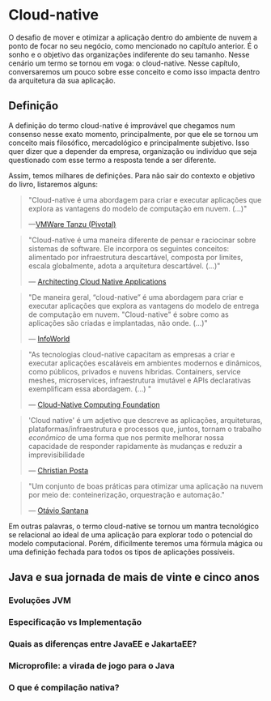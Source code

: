 # Cloud-native

O desafio de mover e otimizar a aplicação dentro do ambiente de nuvem a ponto de focar no seu negócio, como mencionado no capítulo anterior. É o sonho e o objetivo das organizações indiferente do seu tamanho. Nesse cenário um termo se tornou em voga: o cloud-native. Nesse capítulo, conversaremos um pouco sobre esse conceito e como isso impacta dentro da arquitetura da sua aplicação.

## Definição

A definição do termo cloud-native é improvável que chegamos num consenso nesse exato momento, principalmente, por que ele se tornou um conceito mais filosófico, mercadológico e principalmente subjetivo. Isso quer dizer que a depender da empresa, organização ou indivíduo que seja questionado com esse termo a resposta tende a ser diferente.

Assim, temos milhares de definições. Para não sair do contexto e objetivo do livro, listaremos alguns:

> "Cloud-native é uma abordagem para criar e executar aplicações que explora as vantagens do modelo de computação em nuvem. (...)"
>
> —[VMWare Tanzu (Pivotal)](https://tanzu.vmware.com/cloud-native)

> "Cloud-native é uma maneira diferente de pensar e raciocinar sobre sistemas de software. Ele incorpora os seguintes conceitos: alimentado por infraestrutura descartável, composta por limites, escala globalmente, adota a arquitetura descartável. (...)"
>
> — [Architecting Cloud Native Applications](https://www.amazon.com/Architecting-Cloud-Native-Applications-high-performing-ebook/dp/B07QTJ8WW8/ref=sr_1_4?keywords=cloud+native+applications&qid=1575059989&sr=8-4)

> "De maneira geral, “cloud-native” é uma abordagem para criar e executar aplicações que explora as vantagens do modelo de entrega de computação em nuvem. "Cloud-native" é sobre como as aplicações são criadas e implantadas, não onde. (...)"
>
> — [InfoWorld](https://www.infoworld.com/article/3281046/what-is-cloud-native-the-modern-way-to-develop-software.html)

> "As tecnologias cloud-native capacitam as empresas a criar e executar aplicações escaláveis em ambientes modernos e dinâmicos, como públicos, privados e nuvens híbridas. Containers, service meshes, microservices, infraestrutura imutável e APIs declarativas exemplificam essa abordagem. (...) "
>
> — [Cloud-Native Computing Foundation](https://www.cncf.io/)

> 'Cloud native' é um adjetivo que descreve as aplicações, arquiteturas, plataformas/infraestrutura e processos que, juntos, tornam o trabalho *econômico* de uma forma que nos permite melhorar nossa capacidade de responder rapidamente às mudanças e reduzir a imprevisibilidade
>
> — [Christian Posta](https://www.infoq.com/articles/cloud-native-panel/)

> "Um conjunto de boas práticas para otimizar uma aplicação na nuvem por meio de: conteinerização, orquestração e automação."
>
> — [Otávio Santana](https://twitter.com/otaviojava)

Em outras palavras, o termo cloud-native se tornou um mantra tecnológico se relacional ao ideal de uma aplicação para explorar todo o potencial do modelo computacional. Porém, dificilmente teremos uma fórmula mágica ou uma definição fechada para todos os tipos de aplicações possíveis.

## Java e sua jornada de mais de vinte e cinco anos

### Evoluções JVM
### Especificação vs Implementação
### Quais as diferenças entre JavaEE e JakartaEE?
### Microprofile: a virada de jogo para o Java
### O que é compilação nativa?
